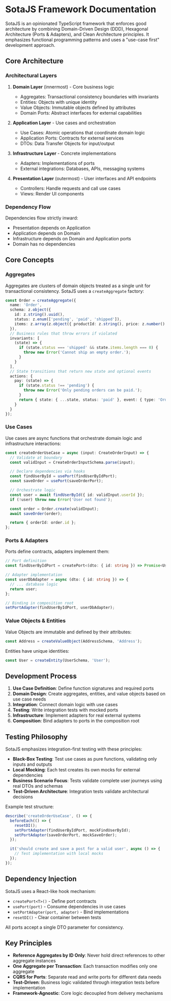 # SotaJS Framework Documentation

SotaJS is an opinionated TypeScript framework that enforces good architecture by combining Domain-Driven Design (DDD), Hexagonal Architecture (Ports & Adapters), and Clean Architecture principles. It emphasizes functional programming patterns and uses a "use-case first" development approach.

## Core Architecture

### Architectural Layers

1. **Domain Layer** (innermost) - Core business logic
   - Aggregates: Transactional consistency boundaries with invariants
   - Entities: Objects with unique identity
   - Value Objects: Immutable objects defined by attributes
   - Domain Ports: Abstract interfaces for external capabilities

2. **Application Layer** - Use cases and orchestration
   - Use Cases: Atomic operations that coordinate domain logic
   - Application Ports: Contracts for external services
   - DTOs: Data Transfer Objects for input/output

3. **Infrastructure Layer** - Concrete implementations
   - Adapters: Implementations of ports
   - External integrations: Databases, APIs, messaging systems

4. **Presentation Layer** (outermost) - User interfaces and API endpoints
   - Controllers: Handle requests and call use cases
   - Views: Render UI components

### Dependency Flow

Dependencies flow strictly inward:
- Presentation depends on Application
- Application depends on Domain
- Infrastructure depends on Domain and Application ports
- Domain has no dependencies

## Core Concepts

### Aggregates

Aggregates are clusters of domain objects treated as a single unit for transactional consistency. SotaJS uses a `createAggregate` factory:

```typescript
const Order = createAggregate({
  name: 'Order',
  schema: z.object({
    id: z.string().uuid(),
    status: z.enum(['pending', 'paid', 'shipped']),
    items: z.array(z.object({ productId: z.string(), price: z.number() })),
  }),
  // Business rules that throw errors if violated
  invariants: [
    (state) => {
      if (state.status === 'shipped' && state.items.length === 0) {
        throw new Error('Cannot ship an empty order.');
      }
    }
  ],
  // State transitions that return new state and optional events
  actions: {
    pay: (state) => {
      if (state.status !== 'pending') {
        throw new Error('Only pending orders can be paid.');
      }
      return { state: { ...state, status: 'paid' }, event: { type: 'OrderPaid' } };
    }
  }
});
```

### Use Cases

Use cases are async functions that orchestrate domain logic and infrastructure interactions:

```typescript
const createOrderUseCase = async (input: CreateOrderInput) => {
  // Validate at boundary
  const validInput = CreateOrderInputSchema.parse(input);

  // Declare dependencies via hooks
  const findUserById = usePort(findUserByIdPort);
  const saveOrder = usePort(saveOrderPort);

  // Orchestrate logic
  const user = await findUserById({ id: validInput.userId });
  if (!user) throw new Error('User not found');

  const order = Order.create(validInput);
  await saveOrder(order);

  return { orderId: order.id };
};
```

### Ports & Adapters

Ports define contracts, adapters implement them:

```typescript
// Port definition
const findUserByIdPort = createPort<(dto: { id: string }) => Promise<User | null>>();

// Adapter implementation
const userDbAdapter = async (dto: { id: string }) => {
  // ... database logic
  return user;
};

// Binding in composition root
setPortAdapter(findUserByIdPort, userDbAdapter);
```

### Value Objects & Entities

Value Objects are immutable and defined by their attributes:

```typescript
const Address = createValueObject(AddressSchema, 'Address');
```

Entities have unique identities:

```typescript
const User = createEntity(UserSchema, 'User');
```

## Development Process

1. **Use Case Definition**: Define function signatures and required ports
2. **Domain Design**: Create aggregates, entities, and value objects based on use case needs
3. **Integration**: Connect domain logic with use cases
4. **Testing**: Write integration tests with mocked ports
5. **Infrastructure**: Implement adapters for real external systems
6. **Composition**: Bind adapters to ports in the composition root

## Testing Philosophy

SotaJS emphasizes integration-first testing with these principles:
- **Black-Box Testing**: Test use cases as pure functions, validating only inputs and outputs
- **Local Mocking**: Each test creates its own mocks for external dependencies
- **Business Scenario Focus**: Tests validate complete user journeys using real DTOs and schemas
- **Test-Driven Architecture**: Integration tests validate architectural decisions

Example test structure:
```typescript
describe('createOrderUseCase', () => {
  beforeEach(() => {
    resetDI();
    setPortAdapter(findUserByIdPort, mockFindUserById);
    setPortAdapter(saveOrderPort, mockSaveOrder);
  });

  it('should create and save a post for a valid user', async () => {
    // Test implementation with local mocks
  });
});
```

## Dependency Injection

SotaJS uses a React-like hook mechanism:
- `createPort<T>()` - Define port contracts
- `usePort(port)` - Consume dependencies in use cases
- `setPortAdapter(port, adapter)` - Bind implementations
- `resetDI()` - Clear container between tests

All ports accept a single DTO parameter for consistency.

## Key Principles

- **Reference Aggregates by ID Only**: Never hold direct references to other aggregate instances
- **One Aggregate per Transaction**: Each transaction modifies only one aggregate
- **CQRS for Ports**: Separate read and write ports for different data needs
- **Test-Driven**: Business logic validated through integration tests before implementation
- **Framework-Agnostic**: Core logic decoupled from delivery mechanisms

